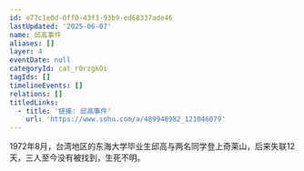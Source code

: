 ```yaml
---
id: e77c1e0d-0ff0-43f3-93b9-ed68337ade46
lastUpdated: '2025-06-07'
name: 邱高事件
aliases: []
layer: 4
eventDate: null
categoryId: cat_r0rzgkOi
tagIds: []
timelineEvents: []
relations: []
titledLinks:
  - title: '链接: 邱高事件'
    url: 'https://www.sohu.com/a/489948982_121046079'
---
```

1972年8月，台湾地区的东海大学毕业生邱高与两名同学登上奇莱山，后来失联12天，三人至今没有被找到，生死不明。
